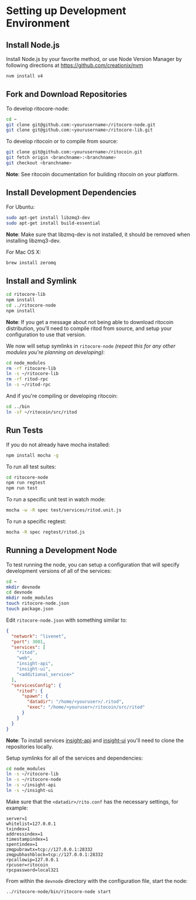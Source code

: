 # Setting up Development Environment

## Install Node.js

Install Node.js by your favorite method, or use Node Version Manager by following directions at https://github.com/creationix/nvm

```bash
nvm install v4
```

## Fork and Download Repositories

To develop ritocore-node:

```bash
cd ~
git clone git@github.com:<yourusername>/ritocore-node.git
git clone git@github.com:<yourusername>/ritocore-lib.git
```

To develop ritocoin or to compile from source:

```bash
git clone git@github.com:<yourusername>/ritocoin.git
git fetch origin <branchname>:<branchname>
git checkout <branchname>
```
**Note**: See ritocoin documentation for building ritocoin on your platform.


## Install Development Dependencies

For Ubuntu:
```bash
sudo apt-get install libzmq3-dev
sudo apt-get install build-essential
```
**Note**: Make sure that libzmq-dev is not installed, it should be removed when installing libzmq3-dev.


For Mac OS X:
```bash
brew install zeromq
```

## Install and Symlink

```bash
cd ritocore-lib
npm install
cd ../ritocore-node
npm install
```
**Note**: If you get a message about not being able to download ritocoin distribution, you'll need to compile ritod from source, and setup your configuration to use that version.


We now will setup symlinks in `ritocore-node` *(repeat this for any other modules you're planning on developing)*:
```bash
cd node_modules
rm -rf ritocore-lib
ln -s ~/ritocore-lib
rm -rf ritod-rpc
ln -s ~/ritod-rpc
```

And if you're compiling or developing ritocoin:
```bash
cd ../bin
ln -sf ~/ritocoin/src/ritod
```

## Run Tests

If you do not already have mocha installed:
```bash
npm install mocha -g
```

To run all test suites:
```bash
cd ritocore-node
npm run regtest
npm run test
```

To run a specific unit test in watch mode:
```bash
mocha -w -R spec test/services/ritod.unit.js
```

To run a specific regtest:
```bash
mocha -R spec regtest/ritod.js
```

## Running a Development Node

To test running the node, you can setup a configuration that will specify development versions of all of the services:

```bash
cd ~
mkdir devnode
cd devnode
mkdir node_modules
touch ritocore-node.json
touch package.json
```

Edit `ritocore-node.json` with something similar to:
```json
{
  "network": "livenet",
  "port": 3001,
  "services": [
    "ritod",
    "web",
    "insight-api",
    "insight-ui",
    "<additional_service>"
  ],
  "servicesConfig": {
    "ritod": {
      "spawn": {
        "datadir": "/home/<youruser>/.ritod",
        "exec": "/home/<youruser>/ritocoin/src/ritod"
      }
    }
  }
}
```

**Note**: To install services [insight-api](https://github.com/traysi/insight-api) and [insight-ui](https://github.com/traysi/insight-ui) you'll need to clone the repositories locally.

Setup symlinks for all of the services and dependencies:

```bash
cd node_modules
ln -s ~/ritocore-lib
ln -s ~/ritocore-node
ln -s ~/insight-api
ln -s ~/insight-ui
```

Make sure that the `<datadir>/rito.conf` has the necessary settings, for example:
```
server=1
whitelist=127.0.0.1
txindex=1
addressindex=1
timestampindex=1
spentindex=1
zmqpubrawtx=tcp://127.0.0.1:28332
zmqpubhashblock=tcp://127.0.0.1:28332
rpcallowip=127.0.0.1
rpcuser=ritocoin
rpcpassword=local321
```

From within the `devnode` directory with the configuration file, start the node:
```bash
../ritocore-node/bin/ritocore-node start
```

